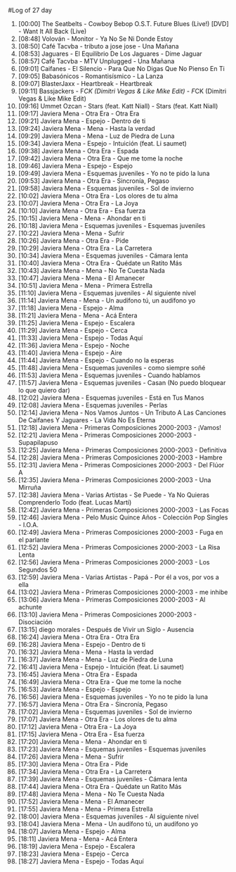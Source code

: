 #Log of 27 day

1. [00:00] The Seatbelts - Cowboy Bebop O.S.T. Future Blues (Live!) [DVD] - Want It All Back (Live)
1. [08:48] Volován - Monitor - Ya No Se Ni Donde Estoy
1. [08:50] Café Tacvba - tributo a jose jose - Una Mañana
1. [08:53] Jaguares - El Equilibrio De Los Jaguares - Dime Jaguar
1. [08:57] Café Tacvba - MTV Unplugged - Una Mañana
1. [09:01] Caifanes - El Silencio - Para Que No Digas Que No Pienso En Ti
1. [09:05] Babasónicos - Romantisísmico - La Lanza
1. [09:07] BlasterJaxx - Heartbreak - Heartbreak
1. [09:11] Bassjackers - F*CK (Dimitri Vegas & Like Mike Edit) - F*CK (Dimitri Vegas & Like Mike Edit)
1. [09:16] Ummet Ozcan - Stars (feat. Katt Niall) - Stars (feat. Katt Niall)
1. [09:17] Javiera Mena - Otra Era - Otra Era
1. [09:21] Javiera Mena - Espejo - Dentro de ti
1. [09:24] Javiera Mena - Mena - Hasta la verdad
1. [09:29] Javiera Mena - Mena - Luz de Piedra de Luna
1. [09:34] Javiera Mena - Espejo - Intuición (feat. Li saumet)
1. [09:38] Javiera Mena - Otra Era - Espada
1. [09:42] Javiera Mena - Otra Era - Que me tome la noche
1. [09:46] Javiera Mena - Espejo - Espejo
1. [09:49] Javiera Mena - Esquemas juveniles - Yo no te pido la luna
1. [09:53] Javiera Mena - Otra Era - Sincronía, Pegaso
1. [09:58] Javiera Mena - Esquemas juveniles - Sol de invierno
1. [10:02] Javiera Mena - Otra Era - Los olores de tu alma
1. [10:07] Javiera Mena - Otra Era - La Joya
1. [10:10] Javiera Mena - Otra Era - Esa fuerza
1. [10:15] Javiera Mena - Mena - Ahondar en ti
1. [10:18] Javiera Mena - Esquemas juveniles - Esquemas juveniles
1. [10:22] Javiera Mena - Mena - Sufrir
1. [10:26] Javiera Mena - Otra Era - Pide
1. [10:29] Javiera Mena - Otra Era - La Carretera
1. [10:34] Javiera Mena - Esquemas juveniles - Cámara lenta
1. [10:40] Javiera Mena - Otra Era - Quédate un Ratito Más
1. [10:43] Javiera Mena - Mena - No Te Cuesta Nada
1. [10:47] Javiera Mena - Mena - El Amanecer
1. [10:51] Javiera Mena - Mena - Primera Estrella
1. [11:10] Javiera Mena - Esquemas juveniles - Al siguiente nivel
1. [11:14] Javiera Mena - Mena - Un audífono tú, un audífono yo
1. [11:18] Javiera Mena - Espejo - Alma
1. [11:21] Javiera Mena - Mena - Acá Entera
1. [11:25] Javiera Mena - Espejo - Escalera
1. [11:29] Javiera Mena - Espejo - Cerca
1. [11:33] Javiera Mena - Espejo - Todas Aquí
1. [11:36] Javiera Mena - Espejo - Noche
1. [11:40] Javiera Mena - Espejo - Aire
1. [11:44] Javiera Mena - Espejo - Cuando no la esperas
1. [11:48] Javiera Mena - Esquemas juveniles - como siempre soñé
1. [11:53] Javiera Mena - Esquemas juveniles - Cuando hablamos
1. [11:57] Javiera Mena - Esquemas juveniles - Casan (No puedo bloquear lo que quiero dar)
1. [12:02] Javiera Mena - Esquemas juveniles - Está en Tus Manos
1. [12:08] Javiera Mena - Esquemas juveniles - Perlas
1. [12:14] Javiera Mena - Nos Vamos Juntos - Un Tributo A Las Canciones De Caifanes Y Jaguares - La Vida No Es Eterna
1. [12:18] Javiera Mena - Primeras Composiciones 2000-2003 - ¡Vamos!
1. [12:21] Javiera Mena - Primeras Composiciones 2000-2003 - Supapilapuso
1. [12:25] Javiera Mena - Primeras Composiciones 2000-2003 - Definitiva
1. [12:28] Javiera Mena - Primeras Composiciones 2000-2003 - Hambre
1. [12:31] Javiera Mena - Primeras Composiciones 2000-2003 - Del Flúor A
1. [12:35] Javiera Mena - Primeras Composiciones 2000-2003 - Una Mirruña
1. [12:38] Javiera Mena - Varias Artistas - Se Puede - Ya No Quieras Comprenderlo Todo (feat. Lucas Martí)
1. [12:42] Javiera Mena - Primeras Composiciones 2000-2003 - Las Focas
1. [12:46] Javiera Mena - Pelo Music Quince Años - Colección Pop Singles - I.O.A.
1. [12:49] Javiera Mena - Primeras Composiciones 2000-2003 - Fuga en el parlante
1. [12:52] Javiera Mena - Primeras Composiciones 2000-2003 - La Risa Lenta
1. [12:56] Javiera Mena - Primeras Composiciones 2000-2003 - Los Segundos 50
1. [12:59] Javiera Mena - Varias Artistas - Papá - Por él a vos, por vos a ella
1. [13:02] Javiera Mena - Primeras Composiciones 2000-2003 - me inhibe
1. [13:06] Javiera Mena - Primeras Composiciones 2000-2003 - Al achunte
1. [13:10] Javiera Mena - Primeras Composiciones 2000-2003 - Disociación
1. [13:15] diego morales - Después de Vivir un Siglo - Ausencia
1. [16:24] Javiera Mena - Otra Era - Otra Era
1. [16:28] Javiera Mena - Espejo - Dentro de ti
1. [16:32] Javiera Mena - Mena - Hasta la verdad
1. [16:37] Javiera Mena - Mena - Luz de Piedra de Luna
1. [16:41] Javiera Mena - Espejo - Intuición (feat. Li saumet)
1. [16:45] Javiera Mena - Otra Era - Espada
1. [16:49] Javiera Mena - Otra Era - Que me tome la noche
1. [16:53] Javiera Mena - Espejo - Espejo
1. [16:56] Javiera Mena - Esquemas juveniles - Yo no te pido la luna
1. [16:57] Javiera Mena - Otra Era - Sincronía, Pegaso
1. [17:02] Javiera Mena - Esquemas juveniles - Sol de invierno
1. [17:07] Javiera Mena - Otra Era - Los olores de tu alma
1. [17:12] Javiera Mena - Otra Era - La Joya
1. [17:15] Javiera Mena - Otra Era - Esa fuerza
1. [17:20] Javiera Mena - Mena - Ahondar en ti
1. [17:23] Javiera Mena - Esquemas juveniles - Esquemas juveniles
1. [17:26] Javiera Mena - Mena - Sufrir
1. [17:30] Javiera Mena - Otra Era - Pide
1. [17:34] Javiera Mena - Otra Era - La Carretera
1. [17:39] Javiera Mena - Esquemas juveniles - Cámara lenta
1. [17:44] Javiera Mena - Otra Era - Quédate un Ratito Más
1. [17:48] Javiera Mena - Mena - No Te Cuesta Nada
1. [17:52] Javiera Mena - Mena - El Amanecer
1. [17:55] Javiera Mena - Mena - Primera Estrella
1. [18:00] Javiera Mena - Esquemas juveniles - Al siguiente nivel
1. [18:04] Javiera Mena - Mena - Un audífono tú, un audífono yo
1. [18:07] Javiera Mena - Espejo - Alma
1. [18:11] Javiera Mena - Mena - Acá Entera
1. [18:19] Javiera Mena - Espejo - Escalera
1. [18:23] Javiera Mena - Espejo - Cerca
1. [18:27] Javiera Mena - Espejo - Todas Aquí
